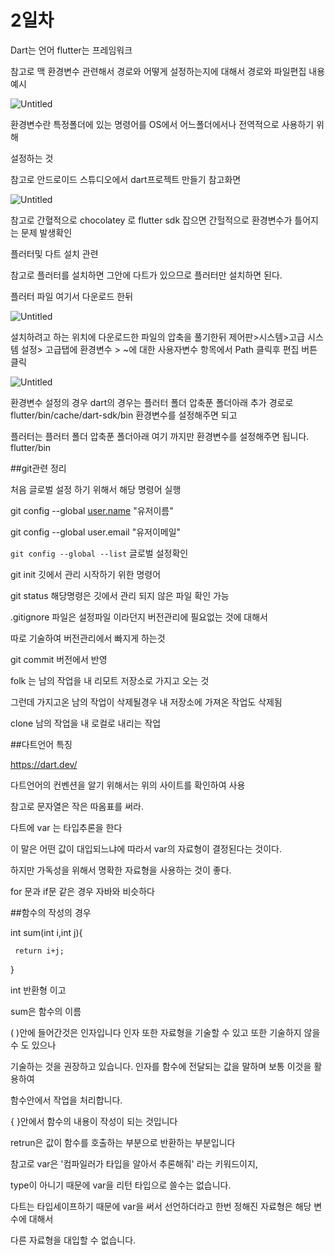 # 2일차

Dart는 언어
flutter는 프레임워크

참고로 맥 환경변수 관련해서 경로와 어떻게 설정하는지에 대해서 경로와
파일편집 내용 예시

![Untitled](https://prod-files-secure.s3.us-west-2.amazonaws.com/8b9daa94-c736-4734-b290-adac1d7c7c2d/96d5a280-a0c1-4288-8043-f2724030fe87/Untitled.png)

환경변수란 특정폴더에 있는 명령어를 OS에서 어느폴더에서나 전역적으로 사용하기 위해 

설정하는 것

참고로 안드로이드 스튜디오에서 dart프로젝트 만들기 참고화면

![Untitled](https://prod-files-secure.s3.us-west-2.amazonaws.com/8b9daa94-c736-4734-b290-adac1d7c7c2d/e14db0cd-3e44-424c-9d89-766d3dd99242/Untitled.png)

참고로 간혈적으로 chocolatey 로 flutter sdk 잡으면 간헐적으로 환경변수가 틀어지는 문제 발생확인

플러터및 다트 설치 관련 

참고로 플러터를 설치하면 그안에 다트가 있으므로 플러터만 설치하면 된다.

플러터 파일 여기서 다운로드 한뒤

![Untitled](https://prod-files-secure.s3.us-west-2.amazonaws.com/8b9daa94-c736-4734-b290-adac1d7c7c2d/bb2d1ae2-bbc7-4144-a6a0-ee89fece88a0/Untitled.png)

설치하려고 하는 위치에 다운로드한 파일의 압축을 풀기한뒤
제어판>시스템>고급 시스템 설정> 고급탭에 환경변수 > ~에 대한 사용자변수
항목에서 Path 클릭후  편집 버튼 클릭

![Untitled](https://prod-files-secure.s3.us-west-2.amazonaws.com/8b9daa94-c736-4734-b290-adac1d7c7c2d/217261c8-cf21-4ab5-a23c-222e7ef86188/Untitled.png)

환경변수 설정의 경우 dart의 경우는 플러터 폴더 압축푼 폴더아래 추가 경로로 flutter/bin/cache/dart-sdk/bin 환경변수를 설정해주면 되고

플러터는 플러터 폴더 압축푼 폴더아래 여기 까지만 환경변수를 설정해주면 됩니다.
flutter/bin

##git관련 정리 

처음 글로벌 설정 하기 위해서 해당 명령어 실행

git config --global [user.name](http://user.name/) "유저이름"

git config --global user.email "유저이메일"

 `git config --global --list`  글로벌 설정확인

git init  깃에서 관리 시작하기 위한 명령어 

git status 해당명령은 깃에서 관리 되지 않은 파일 확인 가능

.gitignore 파일은 설정파일 이라던지 버전관리에 필요없는 것에 대해서 

따로 기술하여 버전관리에서 빠지게 하는것

git commit 버전에서 반영

folk 는 남의 작업을 내 리모트 저장소로 가지고 오는 것

그런데 가지고온 남의 작업이 삭제될경우  내 저장소에 가져온 작업도 삭제됨

 clone 남의 작업을 내 로컬로 내리는 작업

##다트언어 특징

https://dart.dev/

다트언어의 컨벤션을 알기 위해서는 위의 사이트를 확인하여 사용

참고로 문자열은 작은 따옴표를 써라.

다트에 var 는 타입추론을 한다 

이 말은 어떤 값이 대입되느냐에 따라서 var의 자료형이 결정된다는 것이다.

하지만 가독성을 위해서 명확한 자료형을 사용하는 것이 좋다.

for 문과 if문 같은 경우 자바와 비슷하다

##함수의 작성의 경우 

int sum(int i,int j){

     return i+j;

}

int 반환형 이고 

sum은 함수의 이름 

( )안에 들어간것은 인자입니다 인자 또한 자료형을 기술할 수 있고 또한 기술하지 않을 수 도 있으나 

기술하는 것을 권장하고 있습니다. 인자를 함수에 전달되는 값을 말하며 보통 이것을 활용하여 

함수안에서 작업을 처리합니다.

{ }안에서 함수의 내용이 작성이 되는 것입니다 

retrun은 값이 함수를 호출하는 부분으로 반환하는 부분입니다

참고로 var은 '컴파일러가 타입을 알아서 추론해줘' 라는 키워드이지, 

type이 아니기 때문에 var을 리턴 타입으로 쓸수는 없습니다.

다트는 타입세이프하기 때문에  var을 써서 선언하더라고 한번 정해진 자료형은 해당 변수에 대해서 

다른 자료형을 대입할 수 없습니다.
